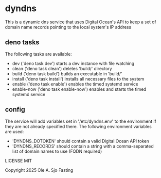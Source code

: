 # dyndns

This is a dynamic dns service that uses Digital Ocean's API to keep a set of
domain name records pointing to the local system's IP address

## deno tasks

The following tasks are available:

- dev ('deno task dev') starts a dev instance with file watching
- clean ('deno task clean') deletes 'build/' directory
- build ('deno task build') builds an executable in 'build/'
- install ('deno task install') installs all necessary files to the system
- enable ('deno task enable') enables the timed systemd service
- enable-now ('deno task enable-now') enables and starts the timed systemd service

## config

The service will add variables set in '/etc/dyndns.env' to the environment if
they are not already specified there. The following environment variables are
used:

- 'DYNDNS_DOTOKEN' should contain a valid Digital Ocean API token
- 'DYNDNS_RECORDS' should contain a string with a comma-separated list of
domain names to use (FQDN required)

LICENSE MIT

Copyright 2025 Ole A. Sjo Fasting

